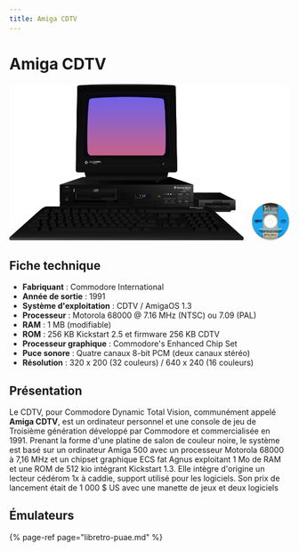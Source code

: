 ```yaml
---
title: Amiga CDTV
---
```


# Amiga CDTV

![](./amiga-cdtv/amigacdtv.svg)

## Fiche technique

* **Fabriquant** : Commodore International
* **Année de sortie** : 1991
* **Système d'exploitation** : CDTV /  AmigaOS 1.3
* **Processeur** : Motorola 68000 @ 7.16 MHz \(NTSC\) ou 7.09 \(PAL\)
* **RAM** : 1 MB \(modifiable\)
* **ROM** : 256 KB Kickstart 2.5 et firmware 256 KB CDTV
* **Processeur graphique** : Commodore's Enhanced Chip Set
* **Puce sonore** : Quatre canaux 8-bit PCM \(deux canaux stéréo\)
* **Résolution** : 320 x 200 \(32 couleurs\) / 640 x 240 \(16 couleurs\)

## Présentation

Le CDTV, pour Commodore Dynamic Total Vision, communément appelé **Amiga CDTV**, est un ordinateur personnel et une console de jeu de Troisième génération développé par Commodore et commercialisée en 1991. Prenant la forme d'une platine de salon de couleur noire, le système est basé sur un ordinateur Amiga 500 avec un processeur Motorola 68000 à 7,16 MHz et un chipset graphique ECS fat Agnus exploitant 1 Mo de RAM et une ROM de 512 kio intégrant Kickstart 1.3. Elle intègre d'origine un lecteur cédérom 1x à caddie, support utilisé pour les logiciels. Son prix de lancement était de 1 000 $ US avec une manette de jeux et deux logiciels

## Émulateurs

{% page-ref page="libretro-puae.md" %}

